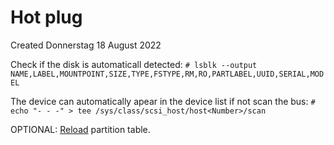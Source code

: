 # Hot plug
Created Donnerstag 18 August 2022

Check if the disk is automaticall detected:
``# lsblk --output NAME,LABEL,MOUNTPOINT,SIZE,TYPE,FSTYPE,RM,RO,PARTLABEL,UUID,SERIAL,MODEL``

The device can automatically apear in the device list if not scan the bus:
``# echo "- - -" > tee /sys/class/scsi_host/host<Number>/scan``

OPTIONAL: [Reload](../Partition/Reload_partition_table.md) partition table.


